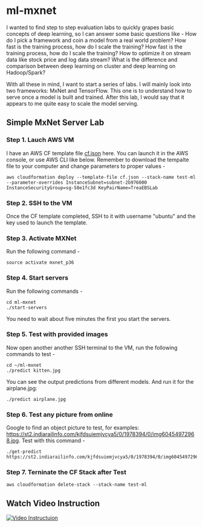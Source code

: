 # ml-mxnet
I wanted to find step to step evaluation labs to quickly grapes basic concepts of deep learning, so I can answer some basic questions like -
How do I pick a framework and coin a model from a real world problem?
How fast is the training process, how do I scale the training?
How fast is the training process, how do I scale the training? How to optimize it on stream data like stock price and log data stream?
What is the difference and comparison between deep learning on cluster and deep learning on Hadoop/Spark? 

With all these in mind, I want to start a series of labs. I will mainly look into two frameworks: MxNet and TensorFlow. This one is to understand how to serve once a model is built and trained. After this lab, I would say that it appears to me quite easy to scale the model serving.

## Simple MxNet Server Lab
### Step 1. Lauch AWS VM
I have an AWS CF template file [cf.json](./cf.json) here. You can launch it in the AWS console, or use AWS CLI like below. Remember to download the tempalte file to your computer and change parameters to proper values -
```
aws cloudformation deploy --template-file cf.json --stack-name test-ml --parameter-overrides InstanceSubnet=subnet-2b976000 InstanceSecurityGroup=sg-58e1fc3d KeyPairName=TreaEBSLab
```
### Step 2. SSH to the VM
Once the CF template completed, SSH to it with username "ubuntu" and the key used to launch the template.
### Step 3. Activate MXNet 
Run the following command -
```
source activate mxnet_p36
```
### Step 4. Start servers
Run the following commands -
```
cd ml-mxnet
./start-servers
```
You need to wait about five minutes the first you start the servers.
### Step 5. Test with provided images
Now open another another SSH terminal to the VM, run the following commands to test - 
```
cd ~/ml-mxnet
./predict kitten.jpg
```
You can see the output predictions from different models. And run it for the airplane.jpg:
```
./predict airplane.jpg
```
### Step 6. Test any picture from online 
Google to find an object picture to test, for examples: https://st2.indiarailinfo.com/kjfdsuiemjvcya5/0/1978394/0/img60454972968.jpg. Test with this command -
```
./get-predict https://st2.indiarailinfo.com/kjfdsuiemjvcya5/0/1978394/0/img60454972968.jpg
```
### Step 7. Terninate the CF Stack after Test
```
aws cloudformation delete-stack --stack-name test-ml
```

## Watch Video Instruction
[![Video Instructuion](https://img.youtube.com/vi/MtquftUwW9Q/0.jpg)](https://youtu.be/MtquftUwW9Q "Video Instruction")


